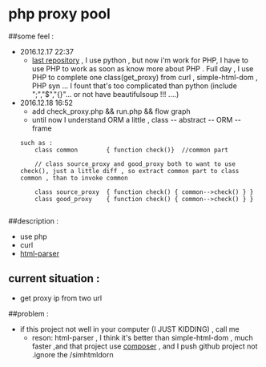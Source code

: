 # php proxy pool

##some feel :

- 2016.12.17 22:37
    - [last repository](https://github.com/NominationP/py_proxy) , I use python , but now i'm work for PHP, I have to use PHP to work as soon as know more about PHP . Full day , I use PHP to complete one class(get_proxy) from curl , simple-html-dom , PHP syn ... I fount that's too complicated than python (include ";","$","{}"... or not have beautifulsoup !!! ....)
- 2016.12.18 16:52
    - add check_proxy.php && run.php && flow graph
    - until now I understand ORM a little , class -- abstract -- ORM -- frame
    ```
    such as :
        class common        { function check()}  //common part

        // class source_proxy and good_proxy both to want to use check(), just a little diff , so extract common part to class common , than to invoke common

        class source_proxy  { function check() { common-->check() } }
        class good_proxy    { function check() { common-->check() } }


    ```



##description :
- use php
- curl
- [html-parser](https://github.com/bupt1987/html-parser/blob/master/README.md)


## current situation :
- get proxy ip from two url

##problem :

- if this project not well in your computer (I JUST KIDDING) , call me
    - reson: html-parser , I think it's better than simple-html-dom , much faster ,and that project use [composer](https://getcomposer.org/) , and I push github project not .ignore the /simhtmldorn

